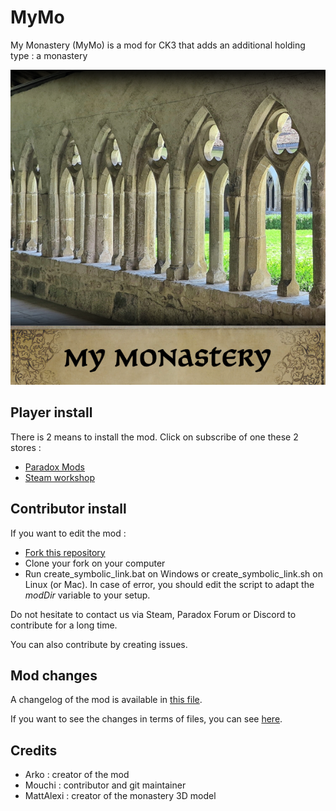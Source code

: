 # MyMo
My Monastery (MyMo) is a mod for CK3 that adds an additional holding type : a monastery

![logo](thumbnail.png)

## Player install

There is 2 means to install the mod. Click on subscribe of one these 2 stores :
- [Paradox Mods](https://mods.paradoxplaza.com/mods/14482/Any)
- [Steam workshop](https://steamcommunity.com/sharedfiles/filedetails/?id=2260384841])

## Contributor install

If you want to edit the mod :
- [Fork this repository](https://docs.github.com/en/free-pro-team@latest/github/getting-started-with-github/fork-a-repo)
- Clone your fork on your computer
- Run create_symbolic_link.bat on Windows or create_symbolic_link.sh on Linux (or Mac).
In case of error, you should edit the script to adapt the *modDir* variable to your setup.

Do not hesitate to contact us via Steam, Paradox Forum or Discord to contribute for a long time.

You can also contribute by creating issues.

## Mod changes

A changelog of the mod is available in [this file](MyMo/Changelog_MyMo.txt).

If you want to see the changes in terms of files, you can see [here](https://github.com/ArkoG/MyMo/compare/paradox...main).

## Credits
- Arko : creator of the mod
- Mouchi : contributor and git maintainer
- MattAlexi : creator of the monastery 3D model
